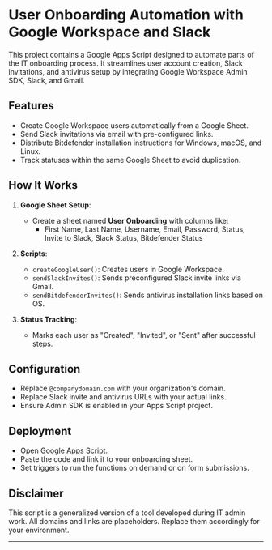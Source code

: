 # User Onboarding Automation with Google Workspace and Slack

This project contains a Google Apps Script designed to automate parts of the IT onboarding process. It streamlines user account creation, Slack invitations, and antivirus setup by integrating Google Workspace Admin SDK, Slack, and Gmail.

## Features

- Create Google Workspace users automatically from a Google Sheet.
- Send Slack invitations via email with pre-configured links.
- Distribute Bitdefender installation instructions for Windows, macOS, and Linux.
- Track statuses within the same Google Sheet to avoid duplication.

## How It Works

1. **Google Sheet Setup**:
   - Create a sheet named **User Onboarding** with columns like:
     - First Name, Last Name, Username, Email, Password, Status, Invite to Slack, Slack Status, Bitdefender Status

2. **Scripts**:
   - `createGoogleUser()`: Creates users in Google Workspace.
   - `sendSlackInvites()`: Sends preconfigured Slack invite links via Gmail.
   - `sendBitdefenderInvites()`: Sends antivirus installation links based on OS.

3. **Status Tracking**:
   - Marks each user as "Created", "Invited", or "Sent" after successful steps.

## Configuration

- Replace `@companydomain.com` with your organization's domain.
- Replace Slack invite and antivirus URLs with your actual links.
- Ensure Admin SDK is enabled in your Apps Script project.

## Deployment

- Open [Google Apps Script](https://script.google.com/).
- Paste the code and link it to your onboarding sheet.
- Set triggers to run the functions on demand or on form submissions.

## Disclaimer

This script is a generalized version of a tool developed during IT admin work. All domains and links are placeholders. Replace them accordingly for your environment.

---
